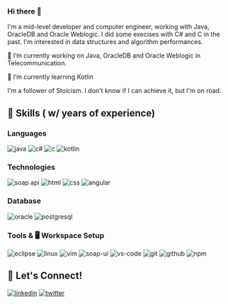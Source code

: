 ### Hi there 👋

I'm a mid-level developer and computer engineer, working with Java, OracleDB and Oracle Weblogic. I did some execises with C# and C in the past. I'm interested in data structures and algorithm performances. 

🔭 I’m currently working on Java, OracleDB and Oracle Weblogic in Telecommunication.

🌱 I’m currently learning Kotlin

I'm a follower of Stoicism. I don't know if I can achieve it, but I'm on road. 

## 🔨 Skills ( w/ years of experience)

### Languages

![java](https://img.shields.io/badge/Java_3-orange?logo=java&logoColor=white)
![c#](https://img.shields.io/badge/C%23_1-6a0dad?logo=c-sharp&logoColor=white)
![c](https://img.shields.io/badge/C_1-blue?logo=c&logoColor=white)
![kotlin](https://img.shields.io/badge/Kotlin_0-blueviolet?logo=kotlin&logoColor=white)

### Technologies

![soap api](https://img.shields.io/badge/SOAP_API_2-informational?logo=soap&logoColor=white)
![html](https://img.shields.io/badge/HTML_1-orange?logo=html5&logoColor=white)
![css](https://img.shields.io/badge/CSS_0-informational?logo=css3&logoColor=white)
![angular](https://img.shields.io/badge/Angular_0-red?&logo=angular&logoColor=white)

### Database

![oracle](https://img.shields.io/badge/Oracle_2-red?logo=oracle&logoColor=white)
![postgresql](https://img.shields.io/badge/PostgreSQL_1-informational?logo=postgresql&logoColor=white)

### Tools & 🖥️ Workspace Setup

![eclipse](https://img.shields.io/badge/Eclipse_3-2C2255?logo=eclipse&logoColor=white)
![linux](https://img.shields.io/badge/Linux_2-brightgreen?logo=linux&logoColor=black)
![vim](https://img.shields.io/badge/VIM_2-%2311AB00.svg?&logo=vim&logoColor=white)
![soap-ui](https://img.shields.io/badge/SOAPUI_2-yellow)
![vs-code](https://img.shields.io/badge/VS_Code_1-blue?&logo=visual-studio-code&logoColor=white)
![git](https://img.shields.io/badge/Git_1-red?logo=git&logoColor=white)
![github](https://img.shields.io/badge/GitHub_2-black?logo=gitHub&logoColor=white)
![npm](https://img.shields.io/badge/NPM_1-red?logo=npm)

## 🔗 Let's Connect!

[![linkedin](https://img.shields.io/badge/ahmetsaitpolat-informational?&style=for-the-badge&logo=linkedin)](https://www.linkedin.com/in/ahmetsaitpolat/)
[![twitter](https://img.shields.io/badge/ahmetsaitpolat-deepskyblue?&style=for-the-badge&logo=twitter&logoColor=white)](https://twitter.com/aspGLHF)
